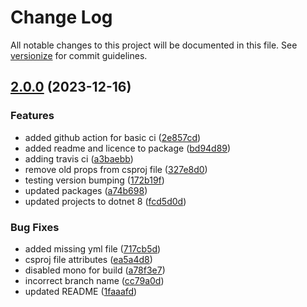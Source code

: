 # Change Log

All notable changes to this project will be documented in this file. See [versionize](https://github.com/versionize/versionize) for commit guidelines.

<a name="2.0.0"></a>
## [2.0.0](https://www.github.com/Teodor92/MoreDotNet/releases/tag/v2.0.0) (2023-12-16)

### Features

* added github action for basic ci ([2e857cd](https://www.github.com/Teodor92/MoreDotNet/commit/2e857cdb7478deb1bed47a280b7f95678ce658d7))
* added readme and licence to package ([bd94d89](https://www.github.com/Teodor92/MoreDotNet/commit/bd94d8949a608d70a749ff67255945292b69d0b3))
* adding travis ci ([a3baebb](https://www.github.com/Teodor92/MoreDotNet/commit/a3baebbd969610c6650f3e4d15d9a45626f9f3f9))
* remove old props from csproj file ([327e8d0](https://www.github.com/Teodor92/MoreDotNet/commit/327e8d0839cd5a91951cc1abd1a7a441227aba84))
* testing version bumping ([172b19f](https://www.github.com/Teodor92/MoreDotNet/commit/172b19f626650cbcc9a73b3da7b4caab6b18bac6))
* updated packages ([a74b698](https://www.github.com/Teodor92/MoreDotNet/commit/a74b6989230f242528aeaef7abb5a00dcadeed62))
* updated projects to dotnet 8 ([fcd5d0d](https://www.github.com/Teodor92/MoreDotNet/commit/fcd5d0d0fe6626dd20065639daa27390fb5f8e9c))

### Bug Fixes

* added missing yml file ([717cb5d](https://www.github.com/Teodor92/MoreDotNet/commit/717cb5d73583d754bdd5348a6ad80c5b5154702c))
* csproj file attributes ([ea5a4d8](https://www.github.com/Teodor92/MoreDotNet/commit/ea5a4d8c644ba25a08ca0361a935bdc8d2ddd454))
* disabled mono for build ([a78f3e7](https://www.github.com/Teodor92/MoreDotNet/commit/a78f3e7e96ae374c202f6f13d839b9d8bb8e9fcc))
* incorrect branch name ([cc79a0d](https://www.github.com/Teodor92/MoreDotNet/commit/cc79a0dbc1e86d566bd8f64450bf2b6049480ef1))
* updated README ([1faaafd](https://www.github.com/Teodor92/MoreDotNet/commit/1faaafdd4193b1fce2610e55301aa0cd115a66ca))

